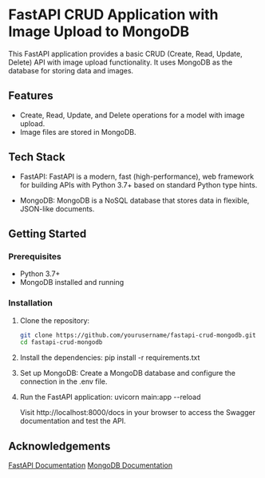 # FastAPI CRUD Application with Image Upload to MongoDB
This FastAPI application provides a basic CRUD (Create, Read, Update, Delete) API with image upload functionality. It uses MongoDB as the database for storing data and images.


## Features

- Create, Read, Update, and Delete operations for a model with image upload.
- Image files are stored in MongoDB.

## Tech Stack

- FastAPI: FastAPI is a modern, fast (high-performance), web framework for building APIs with Python 3.7+ based on standard Python type hints.

- MongoDB: MongoDB is a NoSQL database that stores data in flexible, JSON-like documents.

## Getting Started

### Prerequisites

- Python 3.7+
- MongoDB installed and running


### Installation

1. Clone the repository:
    ```bash
   git clone https://github.com/yourusername/fastapi-crud-mongodb.git
   cd fastapi-crud-mongodb
    
2. Install the dependencies:
   pip install -r requirements.txt
   
3. Set up MongoDB:
   Create a MongoDB database and configure the connection in the .env file.
   
4. Run the FastAPI application:
   uvicorn main:app --reload

   Visit http://localhost:8000/docs in your browser to access the Swagger documentation and test the API.

  



## Acknowledgements

[FastAPI Documentation](https://fastapi.tiangolo.com/)
[MongoDB Documentation](https://docs.mongodb.com/)
   

